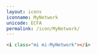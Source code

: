 ```yaml
---
layout: icons
iconname: MyNetwork
unicode: ECFA
permalink: /icon/MyNetwork/
---
```


``` html
<i class="mi mi-MyNetwork"></i>
```

